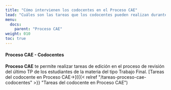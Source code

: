 ```yaml
---
title: "Cómo intervienen los codocentes en el Proceso CAE"
lead: "Cuáles son las tareas que los codocentes pueden realizan durante el Proceso CAE."
menu:
  docs:
    parent: "Proceso CAE"
weight: 010
toc: true
---
```


#### Proceso CAE - Codocentes

**Proceso CAE** te permite realizar tareas de edición en el proceso de revisión del último TP de los estudiantes de la materia del tipo Trabajo Final. [Tareas del codocente en Proceso CAE→]({{< relref "/tareas-proceso-cae-codocentes" >}} "Tareas del codocente en Proceso CAE")